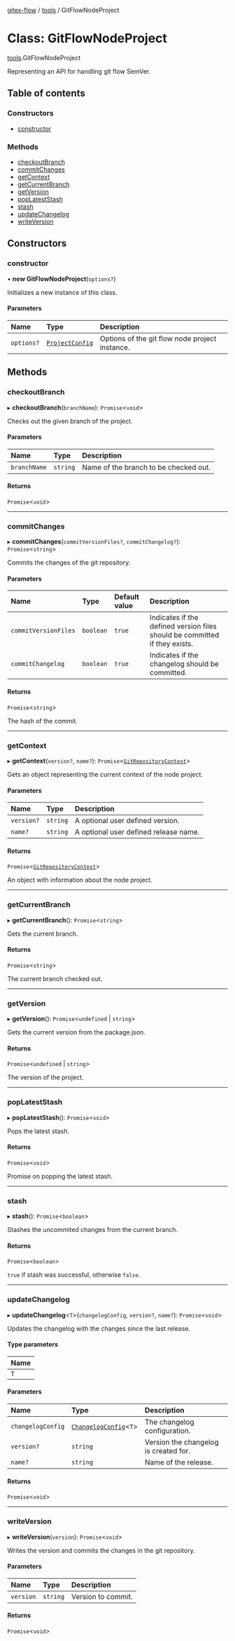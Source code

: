 [gitex-flow](../README.md) / [tools](../modules/tools.md) / GitFlowNodeProject

# Class: GitFlowNodeProject

[tools](../modules/tools.md).GitFlowNodeProject

Representing an API for handling git flow SemVer.

## Table of contents

### Constructors

- [constructor](tools.GitFlowNodeProject.md#constructor)

### Methods

- [checkoutBranch](tools.GitFlowNodeProject.md#checkoutbranch)
- [commitChanges](tools.GitFlowNodeProject.md#commitchanges)
- [getContext](tools.GitFlowNodeProject.md#getcontext)
- [getCurrentBranch](tools.GitFlowNodeProject.md#getcurrentbranch)
- [getVersion](tools.GitFlowNodeProject.md#getversion)
- [popLatestStash](tools.GitFlowNodeProject.md#poplateststash)
- [stash](tools.GitFlowNodeProject.md#stash)
- [updateChangelog](tools.GitFlowNodeProject.md#updatechangelog)
- [writeVersion](tools.GitFlowNodeProject.md#writeversion)

## Constructors

### constructor

• **new GitFlowNodeProject**(`options?`)

Initializes a new instance of this class.

#### Parameters

| Name | Type | Description |
| :------ | :------ | :------ |
| `options?` | [`ProjectConfig`](../interfaces/configs.ProjectConfig.md) | Options of the git flow node project instance. |

## Methods

### checkoutBranch

▸ **checkoutBranch**(`branchName`): `Promise`<`void`\>

Checks out the given branch of the project.

#### Parameters

| Name | Type | Description |
| :------ | :------ | :------ |
| `branchName` | `string` | Name of the branch to be checked out. |

#### Returns

`Promise`<`void`\>

___

### commitChanges

▸ **commitChanges**(`commitVersionFiles?`, `commitChangelog?`): `Promise`<`string`\>

Commits the changes of the git repository.

#### Parameters

| Name | Type | Default value | Description |
| :------ | :------ | :------ | :------ |
| `commitVersionFiles` | `boolean` | `true` | Indicates if the defined version files should be committed if they exists. |
| `commitChangelog` | `boolean` | `true` | Indicates if the changelog should be committed. |

#### Returns

`Promise`<`string`\>

The hash of the commit.

___

### getContext

▸ **getContext**(`version?`, `name?`): `Promise`<[`GitRepositoryContext`](../interfaces/git.GitRepositoryContext.md)\>

Gets an object representing the current context of the node project.

#### Parameters

| Name | Type | Description |
| :------ | :------ | :------ |
| `version?` | `string` | A optional user defined version. |
| `name?` | `string` | A optional user defined release name. |

#### Returns

`Promise`<[`GitRepositoryContext`](../interfaces/git.GitRepositoryContext.md)\>

An object with information about the node project.

___

### getCurrentBranch

▸ **getCurrentBranch**(): `Promise`<`string`\>

Gets the current branch.

#### Returns

`Promise`<`string`\>

The current branch checked out.

___

### getVersion

▸ **getVersion**(): `Promise`<`undefined` \| `string`\>

Gets the current version from the package.json.

#### Returns

`Promise`<`undefined` \| `string`\>

The version of the project.

___

### popLatestStash

▸ **popLatestStash**(): `Promise`<`void`\>

Pops the latest stash.

#### Returns

`Promise`<`void`\>

Promise on popping the latest stash.

___

### stash

▸ **stash**(): `Promise`<`boolean`\>

Stashes the uncommited changes from the current branch.

#### Returns

`Promise`<`boolean`\>

`true` if stash was successful, otherwise `false`.

___

### updateChangelog

▸ **updateChangelog**<`T`\>(`changelogConfig`, `version?`, `name?`): `Promise`<`void`\>

Updates the changelog with the changes since the last release.

#### Type parameters

| Name |
| :------ |
| `T` |

#### Parameters

| Name | Type | Description |
| :------ | :------ | :------ |
| `changelogConfig` | [`ChangelogConfig`](../modules/configs.md#changelogconfig)<`T`\> | The changelog configuration. |
| `version?` | `string` | Version the changelog is created for. |
| `name?` | `string` | Name of the release. |

#### Returns

`Promise`<`void`\>

___

### writeVersion

▸ **writeVersion**(`version`): `Promise`<`void`\>

 Writes the version and commits the changes in the git repository.

#### Parameters

| Name | Type | Description |
| :------ | :------ | :------ |
| `version` | `string` | Version to commit. |

#### Returns

`Promise`<`void`\>
